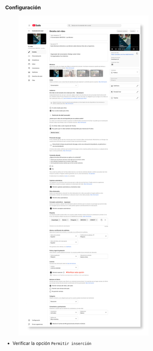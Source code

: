 ### Configuración

<p align="center">
  <img src="images/SCR-20250910-oimv.png?raw=true" alt="YouTube settings"/>
</p>

* Verificar la opción `Permitir inserción`
